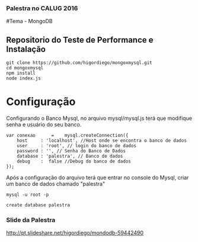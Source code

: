 ### Palestra no CALUG 2016
#Tema - MongoDB


## Repositorio do Teste de Performance  e Instalação

```
git clone https://github.com/higordiego/mongoxmysql.git
cd mongoxmysql
npm install
node index.js
```

# Configuração
Configurando o Banco Mysql, no arquivo mysql/mysql.js terá  que modifique senha e usuário do seu banco.

```
var conexao      =    mysql.createConnection({
	host     : 'localhost', //Host onde se encontra o banco de dados
	user     : 'root', // login do banco de dados
	password : '', // Senha do Banco de Dados
	database : 'palestra', // Banco de dados
	debug    :  false //Debug do banco de dados
});

```

Após a configuração do arquivo terá que entrar no console do Mysql, criar um banco de dados chamado "palestra"

```
mysql -u root -p

create database palestra

```


### Slide da Palestra
http://pt.slideshare.net/higordiego/mondodb-59442490
